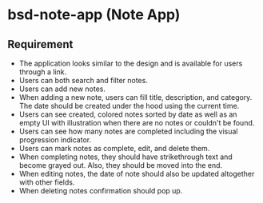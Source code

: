 # bsd-note-app (Note App)

## Requirement

* The application looks similar to the design and is available for users through a link.
* Users can both search and filter notes.
* Users can add new notes.
* When adding a new note, users can fill title, description, and category. The date should be created under the hood using the current time.
* Users can see created, colored notes sorted by date as well as an empty UI with illustration when there are no notes or couldn't be found.
* Users can see how many notes are completed including the visual progression indicator.
* Users can mark notes as complete, edit, and delete them.
* When completing notes, they should have strikethrough text and become grayed out. Also, they should be moved into the end.
* When editing notes, the date of note should also be updated altogether with other fields.
* When deleting notes confirmation should pop up.